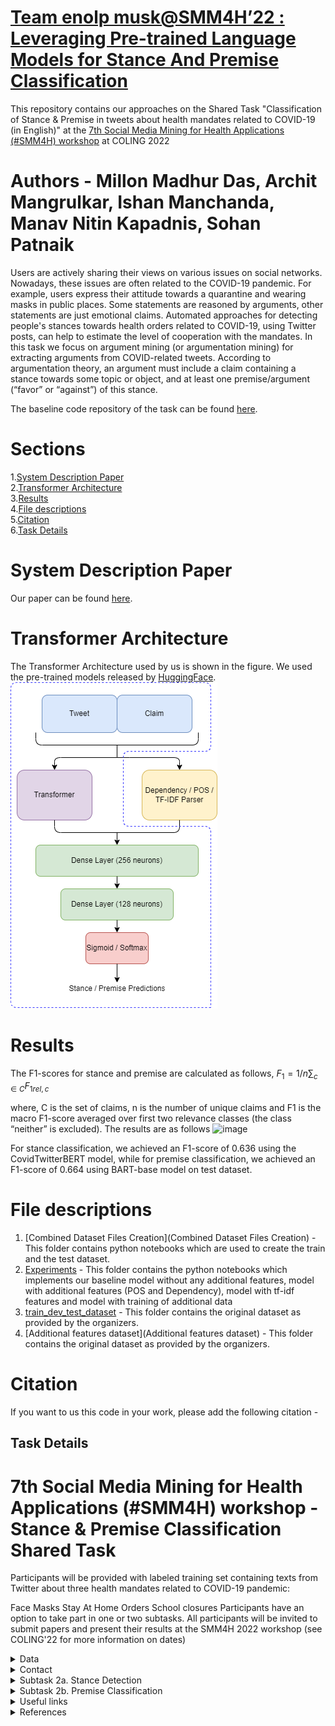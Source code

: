 # [Team enolp musk@SMM4H’22 : Leveraging Pre-trained Language Models for Stance And Premise Classification](https://aclanthology.org/2022.smm4h-1.42/)
This repository contains our approaches on the Shared Task "Classification of Stance & Premise in tweets about health mandates related to COVID-19 (in English)" at the [7th Social Media Mining for Health Applications (#SMM4H) workshop](https://healthlanguageprocessing.org/smm4h-2022/) at COLING 2022

# Authors - Millon Madhur Das, Archit Mangrulkar, Ishan Manchanda, Manav Nitin Kapadnis, Sohan Patnaik
Users are actively sharing their views on various issues on social networks. Nowadays, these issues are often related to the COVID-19 pandemic. For example, users express their attitude towards a quarantine and wearing masks in public places. Some statements are reasoned by arguments, other statements are just emotional claims. Automated approaches for detecting people's stances towards health orders related to COVID-19, using Twitter posts, can help to estimate the level of cooperation with the mandates. In this task we focus on argument mining (or argumentation mining) for extracting arguments from COVID-related tweets. According to argumentation theory, an argument must include a claim containing a stance towards some topic or object, and at least one premise/argument (“favor” or “against”) of this stance.

The baseline code repository of the task can be found [here](https://github.com/Veranchos/ArgMining_tweets).

# Sections
1.[System Description Paper](#system-description-paper)\
2.[Transformer Architecture](#transformer-architecture)\
3.[Results](#results)\
4.[File descriptions](#file-descriptions)\
5.[Citation](#citation)\
6.[Task Details](#task-details)
# System Description Paper
Our paper can be found [here]().
# Transformer Architecture
The Transformer Architecture used by us is shown in the figure. We used the pre-trained models released by [HuggingFace](https://huggingface.co/models).\
![image](model_architecture.png)
# Results
The F1-scores for stance and premise are calculated as follows,
    $\displaystyle F_1 = 1/n \sum_{c\in C}F_{1rel,c}$

where, C is the set of claims, n is the number of unique claims and F1 is the macro F1-score averaged over first two relevance classes (the class “neither” is excluded).
The results are as follows
![image](https://user-images.githubusercontent.com/75172544/187048285-ac652520-5b9c-47b7-b739-02851c11cc3e.png)

For stance classification, we achieved an F1-score of 0.636 using the CovidTwitterBERT model, while for premise classification, we achieved an F1-score of 0.664 using BART-base model on test dataset. 

# File descriptions
1. [Combined Dataset Files Creation](Combined Dataset Files Creation) - This folder contains python notebooks which are used to create the train and the test dataset.
2. [Experiments](Experiments) - This folder contains the python notebooks which implements our baseline model without any additional features, model with additional features (POS and Dependency), model with tf-idf features and model with training of additional data
3. [train_dev_test_dataset](train_dev_test_dataset) - This folder contains the original dataset as provided by the organizers.
4. [Additional features dataset](Additional features dataset) - This folder contains the original dataset as provided by the organizers.
# Citation
If you want to us this code in your work, please add the following citation -
## Task Details
# 7th Social Media Mining for Health Applications (#SMM4H) workshop - Stance & Premise Classification Shared Task
Participants will be provided with labeled training set containing texts from Twitter about three health mandates related to COVID-19 pandemic:

Face Masks
Stay At Home Orders
School closures
Participants have an option to take part in one or two subtasks. All participants will be invited to submit papers and present their results at the SMM4H 2022 workshop (see COLING'22 for more information on dates)

 
<details>
<summary>Data</summary>
<br>
We will provide participants with manually labeled tweets for training, validation and testing. The train set for stance detection subtask is based on a COVID-19 stance detection dataset (Glandt et al., 2021).

Train: 3669 tweets
Validation: 600 tweets
Test: 2000 tweets
</details>

<details>
<summary>Contact</summary>
 
<br>
[Elena Tutubalina, Insilico Medicine, Hong Kong](tutubalinaev@gmail.com)

[Vera Davydova](veranchos@gmail.com) 

[Codalab](https://codalab.lisn.upsaclay.fr/competitions/5067)
</details>

<details>
<summary> Subtask 2a. Stance Detection </summary>
<br>
    
The designed system for this subtask should be able to determine the point of view (stance) of the text’s author in relation to the given claim (e.g., wearing a face mask). The tweets in the training dataset are manually annotated for stance according to three categories: in-favor, against, and neither. Given a tweet, participants of this subtask will be required to submit three classes annotations:

FAVOR – positive stance
AGAINST – negative stance
NEITHER – neutral/unclear/irrelevant stance 
</details>

<details>
<summary> Subtask 2b. Premise Classification </summary> 
<br>
    
The second subtask is to predict whether at least one premise/argument is mentioned in the text. A given tweet is considered as having a premise if it contains a statement that can be used as an argument in a discussion. For instance, the annotator could use it to convince an opponent about the given claim.

Given a tweet, participants of this subtask will be required to submit only the binary annotations:

1 – tweet contains a premise (argument)
0 – tweet doesn't contain a premise (argument) 

</details>

<details>
<summary> Useful links </summary> 
<br>
    
COVID-19 Stance Detection dataset (Glandt et al., 2021) is available here: 

https://github.com/kglandt/stance-detection-in-covid-19-tweets
</details>


<details>
<summary> References </summary> 
<br>
(Glandt et al., 2021) Glandt, K., Khanal, S., Li, Y., Caragea, D., & Caragea, C. (2021, January). Stance detection in COVID-19 tweets. In Proceedings of the 59th Annual Meeting of the Association for Computational Linguistics and the 11th International Joint Conference on Natural Language Processing (Vol. 1). 

</details> 

